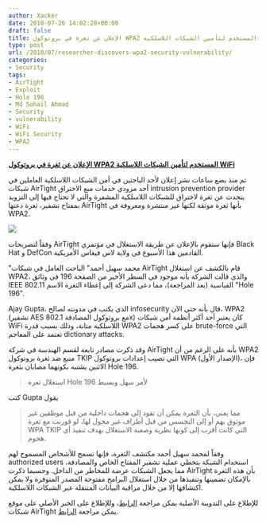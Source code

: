 ```yaml
---
author: Xacker
date: 2010-07-26 14:02:28+00:00
draft: false
title: الإعلان عن ثغرة في بروتوكول WPA2 المستخدم لتأمين الشبكات اللاسلكية WiFi
type: post
url: /2010/07/researcher-discovers-wpa2-security-vulnerability/
categories:
- Security
tags:
- AirTight
- Exploit
- Hole 196
- Md Sohail Ahmad
- Security
- vulnerability
- WiFi
- WiFi Security
- WPA2
---
```


**[الإعلان عن ثغرة في بروتوكول WPA2 المستخدم لتأمين الشبكات اللاسلكية WiFi](https://www.it-scoop.com/2010/07/researcher-discovers-wpa2-security-vulnerability)**




تم منذ بضع ساعات نشر إعلان لأحد الباحثين في أمن الشبكات اللاسلكية العاملين في شبكات AirTight أحد مزودي خدمات منع الاختراق intrusion prevention provider يتحدث عن ثغرة لاختراق للشبكات اللاسلكية المشفرة والتي لا تحتاج فيها إلى التزويد بمفتاح تشفير، ثغرة دعتها AirTight بأنها ثغرة موثقة لكنها غير منتشرة ومعروفة في WPA2.




[![](https://www.it-scoop.com/wp-content/uploads/2010/05/wifi-logo.jpg)
](https://www.it-scoop.com/2010/07/researcher-discovers-wpa2-security-vulnerability)


وفقاً لتصريحات AirTight فإنها ستقوم بالإعلان عن طريقة الاستغلال في مؤتمري Black Hat و DefCon القادمين هذا الأسبوع في ولاية لاس فيغاس الأمريكية.

"محمد سهيل أحمد" الباحث العامل في شبكات AirTight قام بالكشف عن استغلال WPA2، والذي قالت الشركة بأنه موجود في السطر الأخير من الصفحة 196 في وثائق IEEE 802.11 القياسية (بعد المراجعة)، مما دعى الشركة إلى إعطاء الثغرة الاسم "Hole 196".

Ajay Gupta، الذي يكتب في مدونته لصالح infosecurity قال بأنه حتى الآن، WPA2 (تشفير AES مع بروتوكول المصادقة 802.1x) كان يعتبر أحد أكثر أنظمة أمن شبكات WiFi اللاسلكية متانة، وذلك بسبب قدرة WPA2 على كسر هجمات brute-force التي تعتمد على المعاجم dictionary attacks.

وقد ذكرت مصادر تابعة لقسم الهندسة في شركة AirTight بأنه على الرغم من أن WPA2 منيع ضد ثغرة بروتوكول TKIP التي تصيب إعدادات بروتوكول WPA (الإصدار الأول)، فإن الاثنين يشتبه بكونهما مصابان بثغرة Hole 196.


<blockquote>استغلال ثغرة Hole 196 لأمر سهل وبسيط</blockquote>


كتب Gupta يقول


<blockquote>مما يعني، بأن الثغرة يمكن أن تقود إلى هجمات داخلية من قبل موظفين غير موثوق بهم أو إلى التجسس من قبل أطراف غير مخول لها، لو قورنت مع ثغرة WPA TKIP التي كانت أقرب إلى كونها نظرية وصعبة الاستغلال بهدف تنفيذ أي هجوم.</blockquote>


وفقاً لمحمد سهيل أحمد مكتشف الثغرة، فإنها تسمح للأشخاص المسموح لهم authorized users استخدام الشبكة بتخطي عملية تشفير المفتاح الخاص والمصادقة، مما يجعل الشبكات عرضة للمخاطر من الداخل. وحسبما ذكرت AirTight بأن هذه الثغرة بالإمكان تضمينها وتنفيذها من خلال استغلال البرامج مفتوحة المصدر المتوفرة ولا يمكن اكتشافها إلا من خلال مراقبة البيانات المنتقلة عبر الشبكات اللاسلكية.

للإطلاع على التدوينة الأصلية يمكن مراجعة [الرابط](http://www.infosecurity-us.com/view/11206/researcher-discovers-wpa2-security-vulnerability/)، وللإطلاع على الخبر الأصلي على موقع شبكات AirTight يمكن مراجعة [الرابط](http://www.airtightnetworks.com/WPA2-Hole196).
